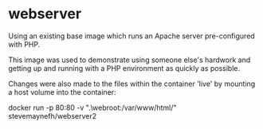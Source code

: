 # webserver

Using an existing base image which runs an Apache server pre-configured with PHP.

This image was used to demonstrate using someone else's hardwork and getting up and running with a PHP environment as quickly as possible.

Changes were also made to the files within the container 'live' by mounting a host volume into the container:

docker run -p 80:80 -v ".\webroot\:/var/www/html/" stevemaynefh/webserver2
